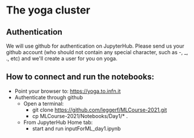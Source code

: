 # The yoga cluster

## Authentication

We will use github for authentication on JupyterHub. 
Please send us your github account (who should not contain any special character, such as -, _, ., etc) and we'll create a user for you on yoga.

## How to connect and run the notebooks:

- Point your browser to: https://yoga.to.infn.it
- Authenticate through github
  - Open a terminal:
    - git clone https://github.com/leggerf/MLCourse-2021.git
    - cp MLCourse-2021/Notebooks/Day1/* .
  - From JupyterHub Home tab:
    - start and run inputForML_day1.ipynb
